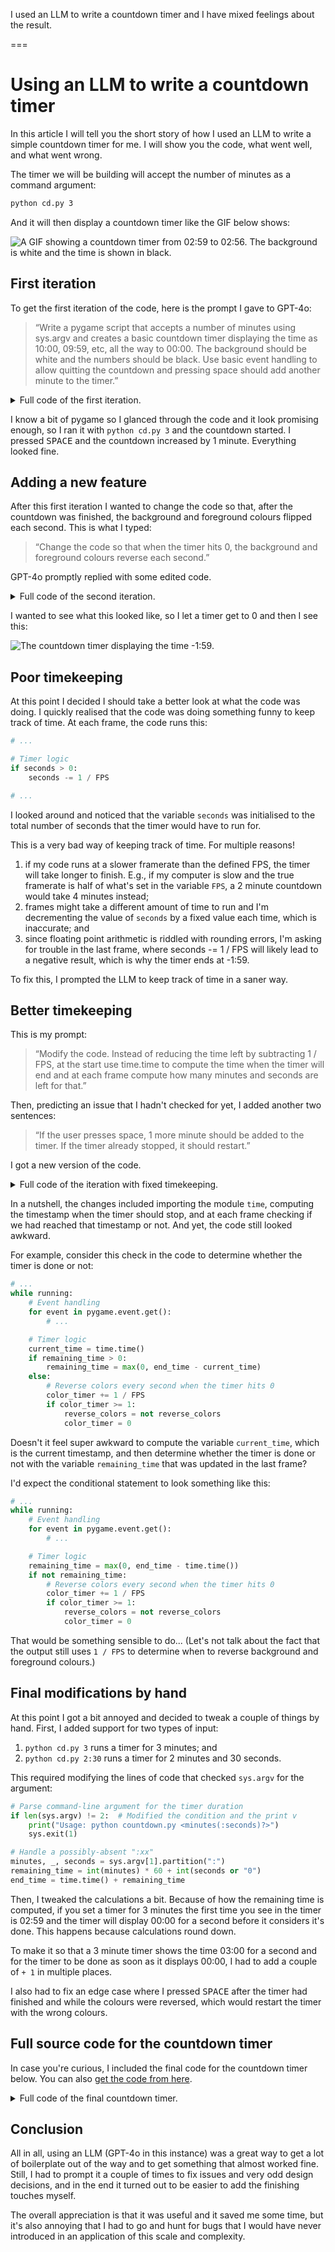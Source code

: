 I used an LLM to write a countdown timer and I have mixed feelings about the result.

===


# Using an LLM to write a countdown timer

In this article I will tell you the short story of how I used an LLM to write a simple countdown timer for me.
I will show you the code, what went well, and what went wrong.

The timer we will be building will accept the number of minutes as a command argument:

```bash
python cd.py 3
```

And it will then display a countdown timer like the GIF below shows:

![A GIF showing a countdown timer from 02:59 to 02:56. The background is white and the time is shown in black.](_timer_demo.gif "The countdown timer.")


## First iteration

To get the first iteration of the code, here is the prompt I gave to GPT-4o:

 > “Write a pygame script that accepts a number of minutes using sys.argv and creates a basic countdown timer displaying the time as 10:00, 09:59, etc, all the way to 00:00.
 > The background should be white and the numbers should be black. Use basic event handling to allow quitting the countdown and pressing space should add another minute to the timer.”

<details markdown="1">
<summary>Full code of the first iteration.</summary>

```py
import sys
import pygame
from pygame.locals import QUIT, KEYDOWN, K_SPACE

# Initialize pygame
pygame.init()

# Screen dimensions and colors
SCREEN_WIDTH, SCREEN_HEIGHT = 400, 200
WHITE = (255, 255, 255)
BLACK = (0, 0, 0)

# Fonts and other settings
FONT = pygame.font.Font(None, 80)
FPS = 60

# Parse command-line argument for the timer duration
if len(sys.argv) != 2 or not sys.argv[1].isdigit():
    print("Usage: python countdown.py <minutes>")
    sys.exit(1)

minutes = int(sys.argv[1])
seconds = minutes * 60

# Set up the display
screen = pygame.display.set_mode((SCREEN_WIDTH, SCREEN_HEIGHT))
pygame.display.set_caption("Countdown Timer")

# Clock for controlling the frame rate
clock = pygame.time.Clock()

running = True
while running:
    # Event handling
    for event in pygame.event.get():
        if event.type == QUIT:
            running = False
        elif event.type == KEYDOWN:
            if event.key == K_SPACE:
                seconds += 60

    # Timer logic
    if seconds > 0:
        seconds -= 1 / FPS

    # Render the timer
    screen.fill(WHITE)
    minutes_display = int(seconds // 60)
    seconds_display = int(seconds % 60)
    time_text = f"{minutes_display:02}:{seconds_display:02}"
    text_surface = FONT.render(time_text, True, BLACK)
    text_rect = text_surface.get_rect(center=(SCREEN_WIDTH // 2, SCREEN_HEIGHT // 2))
    screen.blit(text_surface, text_rect)

    # Update the display
    pygame.display.flip()

    # Cap the frame rate
    clock.tick(FPS)

# Quit pygame
pygame.quit()
```

</details>

I know a bit of pygame so I glanced through the code and it look promising enough, so I ran it with `python cd.py 3` and the countdown started.
I pressed <kbd>SPACE</kbd> and the countdown increased by 1 minute.
Everything looked fine.


## Adding a new feature

After this first iteration I wanted to change the code so that, after the countdown was finished, the background and foreground colours flipped each second.
This is what I typed:

 > “Change the code so that when the timer hits 0, the background and foreground colours reverse each second.”

GPT-4o promptly replied with some edited code.

<details markdown="1">
<summary>Full code of the second iteration.</summary>

```py
import sys
import pygame
from pygame.locals import QUIT, KEYDOWN, K_SPACE

# Initialize pygame
pygame.init()

# Screen dimensions and colors
SCREEN_WIDTH, SCREEN_HEIGHT = 400, 200
WHITE = (255, 255, 255)
BLACK = (0, 0, 0)

# Fonts and other settings
FONT = pygame.font.Font(None, 80)
FPS = 60

# Parse command-line argument for the timer duration
if len(sys.argv) != 2 or not sys.argv[1].isdigit():
    print("Usage: python countdown.py <minutes>")
    sys.exit(1)

minutes = int(sys.argv[1])
seconds = minutes * 60

# Set up the display
screen = pygame.display.set_mode((SCREEN_WIDTH, SCREEN_HEIGHT))
pygame.display.set_caption("Countdown Timer")

# Clock for controlling the frame rate
clock = pygame.time.Clock()

reverse_colors = False  # <-- NEW
color_timer = 0         # <-- NEW

running = True
while running:
    # Event handling
    for event in pygame.event.get():
        if event.type == QUIT:
            running = False
        elif event.type == KEYDOWN:
            if event.key == K_SPACE:
                seconds += 60

    # Timer logic
    if seconds > 0:
        seconds -= 1 / FPS
    # vvv NEW
    else: 
        # Reverse colors every second when the timer hits 0
        color_timer += 1 / FPS
        if color_timer >= 1:
            reverse_colors = not reverse_colors
            color_timer = 0
    # ^^^ NEW

    # Set colors based on reverse state
    bg_color = BLACK if reverse_colors else WHITE    # <-- NEW
    text_color = WHITE if reverse_colors else BLACK  # <-- NEW

    # Render the timer
    screen.fill(bg_color)
    #           ^^^^^^^^ edited
    minutes_display = int(seconds // 60)
    seconds_display = int(seconds % 60)
    time_text = f"{minutes_display:02}:{seconds_display:02}"
    text_surface = FONT.render(time_text, True, text_color)
    #                                           ^^^^^^^^^^ edited
    text_rect = text_surface.get_rect(center=(SCREEN_WIDTH // 2, SCREEN_HEIGHT // 2))
    screen.blit(text_surface, text_rect)

    # Update the display
    pygame.display.flip()

    # Cap the frame rate
    clock.tick(FPS)

# Quit pygame
pygame.quit()
```

</details>


I wanted to see what this looked like, so I let a timer get to 0 and then I see this:

![The countdown timer displaying the time -1:59.](_timer_done_wrong.webp "The countdown displaying -1:59")


## Poor timekeeping

At this point I decided I should take a better look at what the code was doing.
I quickly realised that the code was doing something funny to keep track of time.
At each frame, the code runs this:

```py
# ...

# Timer logic
if seconds > 0:
    seconds -= 1 / FPS

# ...
```

I looked around and noticed that the variable `seconds` was initialised to the total number of seconds that the timer would have to run for.

This is a very bad way of keeping track of time.
For multiple reasons!

1. if my code runs at a slower framerate than the defined FPS, the timer will take longer to finish. E.g., if my computer is slow and the true framerate is half of what's set in the variable `FPS`, a 2 minute countdown would take 4 minutes instead;
2. frames might take a different amount of time to run and I'm decrementing the value of `seconds` by a fixed value each time, which is inaccurate; and
3. since floating point arithmetic is riddled with rounding errors, I'm asking for trouble in the last frame, where seconds -= 1 / FPS will likely lead to a negative result, which is why the timer ends at -1:59.

To fix this, I prompted the LLM to keep track of time in a saner way.


## Better timekeeping

This is my prompt:

 > “Modify the code. Instead of reducing the time left by subtracting 1 / FPS, at the start use time.time to compute the time when the timer will end and at each frame compute how many minutes and seconds are left for that.”

Then, predicting an issue that I hadn't checked for yet, I added another two sentences:

 > “If the user presses space, 1 more minute should be added to the timer. If the timer already stopped, it should restart.”

I got a new version of the code.

<details markdown="1">
<summary>Full code of the iteration with fixed timekeeping.</summary>

```py
import sys
import pygame
import time
from pygame.locals import QUIT, KEYDOWN, K_SPACE

# Initialize pygame
pygame.init()

# Screen dimensions and colors
SCREEN_WIDTH, SCREEN_HEIGHT = 400, 200
WHITE = (255, 255, 255)
BLACK = (0, 0, 0)

# Fonts and other settings
FONT = pygame.font.Font(None, 80)
FPS = 60

# Parse command-line argument for the timer duration
if len(sys.argv) != 2 or not sys.argv[1].isdigit():
    print("Usage: python countdown.py <minutes>")
    sys.exit(1)

minutes = int(sys.argv[1])
remaining_time = minutes * 60
end_time = time.time() + remaining_time

# Set up the display
screen = pygame.display.set_mode((SCREEN_WIDTH, SCREEN_HEIGHT))
pygame.display.set_caption("Countdown Timer")

# Clock for controlling the frame rate
clock = pygame.time.Clock()

reverse_colors = False
color_timer = 0

running = True
while running:
    # Event handling
    for event in pygame.event.get():
        if event.type == QUIT:
            running = False
        elif event.type == KEYDOWN:
            if event.key == K_SPACE:
                if remaining_time <= 0:
                    remaining_time = 60  # Restart timer if already stopped
                else:
                    remaining_time += 60
                end_time = time.time() + remaining_time

    # Timer logic
    current_time = time.time()
    if remaining_time > 0:
        remaining_time = max(0, end_time - current_time)
    else:
        # Reverse colors every second when the timer hits 0
        color_timer += 1 / FPS
        if color_timer >= 1:
            reverse_colors = not reverse_colors
            color_timer = 0

    # Set colors based on reverse state
    bg_color = BLACK if reverse_colors else WHITE
    text_color = WHITE if reverse_colors else BLACK

    # Render the timer
    screen.fill(bg_color)
    minutes_display = int(remaining_time // 60)
    seconds_display = int(remaining_time % 60)
    time_text = f"{minutes_display:02}:{seconds_display:02}"
    text_surface = FONT.render(time_text, True, text_color)
    text_rect = text_surface.get_rect(center=(SCREEN_WIDTH // 2, SCREEN_HEIGHT // 2))
    screen.blit(text_surface, text_rect)

    # Update the display
    pygame.display.flip()

    # Cap the frame rate
    clock.tick(FPS)

# Quit pygame
pygame.quit()
```

</details>

In a nutshell, the changes included importing the module `time`, computing the timestamp when the timer should stop, and at each frame checking if we had reached that timestamp or not.
And yet, the code still looked awkward.

For example, consider this check in the code to determine whether the timer is done or not:

```py
# ...
while running:
    # Event handling
    for event in pygame.event.get():
        # ...

    # Timer logic
    current_time = time.time()
    if remaining_time > 0:
        remaining_time = max(0, end_time - current_time)
    else:
        # Reverse colors every second when the timer hits 0
        color_timer += 1 / FPS
        if color_timer >= 1:
            reverse_colors = not reverse_colors
            color_timer = 0
```

Doesn't it feel super awkward to compute the variable `current_time`, which is the current timestamp, and then determine whether the timer is done or not with the variable `remaining_time` that was updated in the last frame?

I'd expect the conditional statement to look something like this:

```py
# ...
while running:
    # Event handling
    for event in pygame.event.get():
        # ...

    # Timer logic
    remaining_time = max(0, end_time - time.time())
    if not remaining_time:
        # Reverse colors every second when the timer hits 0
        color_timer += 1 / FPS
        if color_timer >= 1:
            reverse_colors = not reverse_colors
            color_timer = 0
```

That would be something sensible to do...
(Let's not talk about the fact that the output still uses `1 / FPS` to determine when to reverse background and foreground colours.)


## Final modifications by hand

At this point I got a bit annoyed and decided to tweak a couple of things by hand.
First, I added support for two types of input:

1. `python cd.py 3` runs a timer for 3 minutes; and
2. `python cd.py 2:30` runs a timer for 2 minutes and 30 seconds.

This required modifying the lines of code that checked `sys.argv` for the argument:

```py
# Parse command-line argument for the timer duration
if len(sys.argv) != 2:  # Modified the condition and the print v
    print("Usage: python countdown.py <minutes(:seconds)?>")
    sys.exit(1)

# Handle a possibly-absent ":xx"
minutes, _, seconds = sys.argv[1].partition(":")
remaining_time = int(minutes) * 60 + int(seconds or "0")
end_time = time.time() + remaining_time
```

Then, I tweaked the calculations a bit.
Because of how the remaining time is computed, if you set a timer for 3 minutes the first time you see in the timer is 02:59 and the timer will display 00:00 for a second before it considers it's done.
This happens because calculations round down.

To make it so that a 3 minute timer shows the time 03:00 for a second and for the timer to be done as soon as it displays 00:00, I had to add a couple of `+ 1` in multiple places.

I also had to fix an edge case where I pressed <kbd>SPACE</kbd> after the timer had finished and while the colours were reversed, which would restart the timer with the wrong colours.


## Full source code for the countdown timer

In case you're curious, I included the final code for the countdown timer below.
You can also [get the code from here](./cd.py).

<details markdown="1">
<summary>Full code of the final countdown timer.</summary>

```py
import sys
import pygame
import time
from pygame.locals import QUIT, KEYDOWN, K_SPACE

# Initialize pygame
pygame.init()

# Screen dimensions and colors
SCREEN_WIDTH, SCREEN_HEIGHT = 400, 200
WHITE = (255, 255, 255)
BLACK = (0, 0, 0)

# Fonts and other settings
FONT = pygame.font.Font(None, 80)
FPS = 60

# Parse command-line argument for the timer duration
if len(sys.argv) != 2:
    print("Usage: python countdown.py <minutes(:seconds)?>")
    sys.exit(1)

minutes, _, seconds = sys.argv[1].partition(":")
remaining_time = 1 + int(minutes) * 60 + int(seconds or "0")
end_time = time.time() + remaining_time

# Set up the display
screen = pygame.display.set_mode((SCREEN_WIDTH, SCREEN_HEIGHT))
pygame.display.set_caption("Countdown Timer")

# Clock for controlling the frame rate
clock = pygame.time.Clock()

reverse_colors = False
color_timer = 0

running = True
while running:
    # Event handling
    for event in pygame.event.get():
        if event.type == QUIT:
            running = False
        elif event.type == KEYDOWN:
            if event.key == K_SPACE:
                end_time = max(time.time() + 1, end_time) + 60
                reverse_colors = False  # In case timer was restarted while reversed

    # Timer logic
    current_time = time.time()
    if current_time + 1 >= end_time:
        # Reverse colors every second when the timer hits 0
        color_timer += 1 / FPS
        if color_timer >= 1:
            reverse_colors = not reverse_colors
            color_timer = 0
        remaining_time = 0
    else:
        remaining_time = end_time - current_time

    # Set colors based on reverse state
    bg_color = BLACK if reverse_colors else WHITE
    text_color = WHITE if reverse_colors else BLACK

    # Render the timer
    screen.fill(bg_color)
    minutes_display = int(remaining_time // 60)
    seconds_display = int(remaining_time % 60)
    time_text = f"{minutes_display:02}:{seconds_display:02}"
    text_surface = FONT.render(time_text, True, text_color)
    text_rect = text_surface.get_rect(center=(SCREEN_WIDTH // 2, SCREEN_HEIGHT // 2))
    screen.blit(text_surface, text_rect)

    # Update the display
    pygame.display.flip()

    # Cap the frame rate
    clock.tick(FPS)

# Quit pygame
pygame.quit()
```

</details>


## Conclusion

All in all, using an LLM (GPT-4o in this instance) was a great way to get a lot of boilerplate out of the way and to get something that almost worked fine.
Still, I had to prompt it a couple of times to fix issues and very odd design decisions, and in the end it turned out to be easier to add the finishing touches myself.

The overall appreciation is that it was useful and it saved me some time, but it's also annoying that I had to go and hunt for bugs that I would have never introduced in an application of this scale and complexity.
